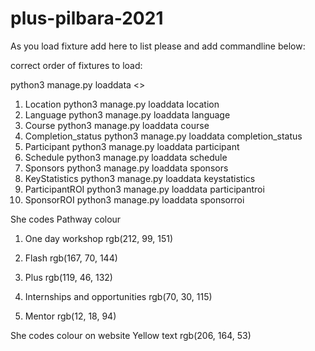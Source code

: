 # plus-pilbara-2021

As you load fixture add here to list please and add commandline below: 

correct order of fixtures to load:

python3 manage.py loaddata <>

1. Location
python3 manage.py loaddata location
2. Language
python3 manage.py loaddata language
3. Course
python3 manage.py loaddata course
4. Completion_status
python3 manage.py loaddata completion_status
5. Participant
python3 manage.py loaddata participant
6. Schedule
python3 manage.py loaddata schedule
7. Sponsors
python3 manage.py loaddata sponsors
8. KeyStatistics
python3 manage.py loaddata keystatistics
9. ParticipantROI
python3 manage.py loaddata participantroi
10. SponsorROI
python3 manage.py loaddata sponsorroi

She codes Pathway colour
1. One day workshop 
rgb(212, 99, 151)

2. Flash
rgb(167, 70, 144)

3. Plus
rgb(119, 46, 132)

4. Internships and opportunities
rgb(70, 30, 115)

5. Mentor
rgb(12, 18, 94)

She codes colour on website
Yellow text
rgb(206, 164, 53)